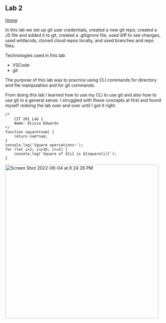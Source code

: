 ## Lab 2

[Home](https://liv-edi.github.io/cit281/)

In this lab we set up git user credentials, created a new git repo, created a JS file and added it to git, created a .gitignore file, used diff to see changes, used wildacrds, cloned cloud repos locally, and used branches and repo files.

Technologies used in this lab:
- VSCode
- git

The purpose of this lab was to pracrice using CLI commands for directory and file manipulation and for git commands.

From doing this lab I learned how to use my CLI to use git and also how to use git in a general sense. I struggled with these concepts at first and found myself redoing the lab over and over until I got it right.

```
/*
    CIT 281 Lab 1
    Name: Olivia Edwards
*/
function square(num) {
    return num*num;
}
console.log('Square opersations:');
for (let i=2; i<=10; i+=2) {
    console.log(`Square of ${i} is ${square(i)}`);
}
```

<img width="493" alt="Screen Shot 2022-06-04 at 8 24 26 PM" src="https://user-images.githubusercontent.com/105889862/172033640-093997aa-5183-4386-ab04-c8f42bc56e78.png">
